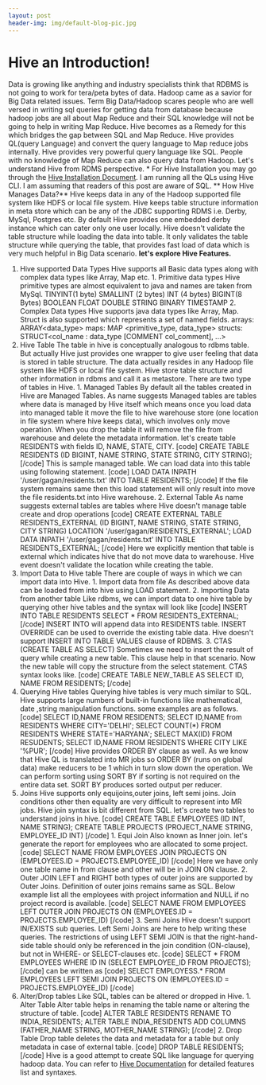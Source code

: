```yaml
---
layout: post
header-img: img/default-blog-pic.jpg
---
```


# Hive an Introduction!

Data is growing like anything and industry specialists think that RDBMS is not going to work for tera/peta bytes of data. Hadoop came as a savior for Big Data related issues. Term Big Data/Hadoop scares people who are well versed in writing sql queries for getting data from database because hadoop jobs are all about Map Reduce and their SQL knowledge will not be going to help in writing Map Reduce. Hive becomes as a Remedy for this which bridges the gap between SQL and Map Reduce. Hive provides QL(query Language) and convert the query language to Map reduce jobs internally. Hive provides very powerful query language like SQL. People with no knowledge of Map Reduce can also query data from Hadoop. Let's understand Hive from RDMS perspective.  * For Hive Installation you may go through the [Hive Installation Document](https://cwiki.apache.org/confluence/display/Hive/Home). I am running all the QLs using Hive CLI. I am assuming that readers of this post are aware of SQL. ** How Hive Manages Data?** Hive keeps data in any of the Hadoop supported file system like HDFS or local file system. Hive keeps table structure information in meta store which can be any of the JDBC supporting RDMS i.e. Derby, MySql, Postgres etc. By default Hive provides one embedded derby instance which can cater only one user locally. Hive doesn't validate the table structure while loading the data into table. It only validates the table structure while querying the table, that provides fast load of data which is very much helpful in Big Data scenario. **let's explore Hive Features.**

  1. Hive supported Data Types Hive supports all Basic data types along with complex data types like Array, Map etc. 
    1. Primitive data types Hive primitive types are almost equivalent to java and names are taken from MySql. TINYINT(1 byte) SMALLINT (2 bytes) INT (4 bytes) BIGINT(8 Bytes) BOOLEAN FLOAT DOUBLE STRING BINARY TIMESTAMP
    2. Complex Data types Hive supports java data types like Array, Map. Struct is also supported which represents a set of named fields. arrays: ARRAY<data_type> maps: MAP <primitive_type, data_type> structs: STRUCT<col_name : data_type [COMMENT col_comment], ...>
  2. Hive Table The table in hive is conceptually analogous to rdbms table. But actually Hive just provides one wrapper to give user feeling that data is stored in table structure. The data actually resides in any Hadoop file system like HDFS or local file system. Hive store table structure and other information in rdbms and call it as metastore. There are two type of tables in Hive. 
    1. Managed Tables By default all the tables created in Hive are Managed Tables. As name suggests Managed tables are tables where data is managed by Hive itself which means once you load data into managed table it move the file to hive warehouse store (one location in file system where hive keeps data), which involves only move operation. When you drop the table it will remove the file from warehouse and delete the metadata information. let's create table RESIDENTS with fields ID, NAME, STATE, CITY. [code] CREATE TABLE RESIDENTS (ID BIGINT, NAME STRING, STATE STRING, CITY STRING); [/code] This is sample managed table. We can load data into this table using following statement. [code] LOAD DATA INPATH '/user/gagan/residents.txt' INTO TABLE RESIDENTS; [/code] If the file system remains same then this load statement will only result into move the file residents.txt into Hive warehouse.
    2. External Table As name suggests external tables are tables where Hive doesn't manage table create and drop operations [code] CREATE EXTERNAL TABLE RESIDENTS_EXTERNAL (ID BIGINT, NAME STRING, STATE STRING, CITY STRING) LOCATION '/user/gagan/RESIDENTS_EXTERNAL'; LOAD DATA INPATH '/user/gagan/residents.txt' INTO TABLE RESIDENTS_EXTERNAL; [/code] Here we explicitly mention that table is external which indicates hive that do not move data to warehouse. Hive event doesn't validate the location while creating the table.
  3. Import Data to Hive table There are couple of ways in which we can import data into Hive. 
    1. Import data from file As described above data can be loaded from into hive using LOAD statement.
    2. Importing Data from another table Like rdbms, we can import data to one hive table by querying other hive tables and the syntax will look like [code] INSERT INTO TABLE RESIDENTS SELECT * FROM RESIDENTS_EXTERNAL; [/code] INSERT INTO will append data into RESIDENTS table. INSERT OVERRIDE can be used to override the existing table data. Hive doesn't support INSERT INTO TABLE VALUES clause of RDBMS.
    3. CTAS (CREATE TABLE AS SELECT) Sometimes we need to insert the result of query while creating a new table. This clause help in that scenario. Now the new table will copy the structure from the select statement. CTAS syntax looks like. [code] CREATE TABLE NEW_TABLE AS SELECT ID, NAME FROM RESIDENTS; [/code]
  4. Querying Hive tables Querying hive tables is very much similar to SQL. Hive supports large numbers of built-in functions like mathematical, date ,string manipulation functions. some examples are as follows. [code] SELECT ID,NAME FROM RESIDENTS; SELECT ID,NAME from RESIDENTS WHERE CITY='DELHI'; SELECT COUNT(*) FROM RESIDENTS WHERE STATE='HARYANA'; SELECT MAX(ID) FROM RESUDENTS; SELECT ID,NAME FROM RESIDENTS WHERE CITY LIKE '%PUR'; [/code] Hive provides ORDER BY clause as well. As we know that Hive QL is translated into MR jobs so ORDER BY (runs on global data) make reducers to be 1 which in turn slow down the operation. We can perform sorting using SORT BY if sorting is not required on the entire data set. SORT BY produces sorted output per reducer.
  5. Joins Hive supports only equijoins,outer joins, left semi joins. Join conditions other then equality are very difficult to represent into MR jobs. Hive join syntax is bit different from SQL. let's create two tables to understand joins in hive. [code] CREATE TABLE EMPLOYEES (ID INT, NAME STRING); CREATE TABLE PROJECTS (PROJECT_NAME STRING, EMPLOYEE_ID INT) [/code] 
    1. Equi Join Also known as Inner join. let's generate the report for employees who are allocated to some project. [code] SELECT NAME FROM EMPLOYEES JOIN PROJECTS ON (EMPLOYEES.ID = PROJECTS.EMPLOYEE_ID) [/code] Here we have only one table name in from clause and other will be in JOIN ON clause.
    2. Outer JOIN LEFT and RIGHT both types of outer joins are supported by Outer Joins. Definition of outer joins remains same as SQL. Below example list all the employees with project information and NULL if no project record is available. [code] SELECT NAME FROM EMPLOYEES LEFT OUTER JOIN PROJECTS ON (EMPLOYEES.ID = PROJECTS.EMPLOYEE_ID) [/code]
    3. Semi Joins Hive doesn't support IN/EXISTS sub queries. Left Semi Joins are here to help writing these queries. The restrictions of using LEFT SEMI JOIN is that the right-hand-side table should only be referenced in the join condition (ON-clause), but not in WHERE- or SELECT-clauses etc. [code] SELECT * FROM EMPLOYEES WHERE ID IN (SELECT EMPLOYEE_ID FROM PROJECTS); [/code] can be written as [code] SELECT EMPLOYESS.* FROM EMPLOYEES LEFT SEMI JOIN PROJECTS ON (EMPLOYEES.ID = PROJECTS.EMPLOYEE_ID) [/code]
  6. Alter/Drop tables Like SQL, tables can be altered or dropped in Hive. 
    1. Alter Table Alter table helps in renaming the table name or altering the structure of table. [code] ALTER TABLE RESIDENTS RENAME TO INDIA_RESIDENTS; ALTER TABLE INDIA_RESIDENTS ADD COLUMNS (FATHER_NAME STRING, MOTHER_NAME STRING); [/code]
    2. Drop Table Drop table deletes the data and metadata for a table but only metadata in case of external table. [code] DROP TABLE RESIDENTS; [/code]
Hive is a good attempt to create SQL like language for querying hadoop data. You can refer to [Hive Documentation](https://cwiki.apache.org/Hive/tutorial.html) for detailed features list and syntaxes.